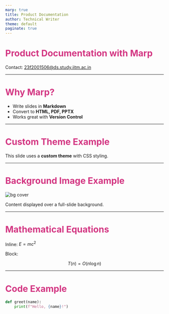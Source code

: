 ```yaml
---
marp: true
title: Product Documentation
author: Technical Writer
theme: default
paginate: true
---
```


# Product Documentation with Marp

Contact: 23f2001506@ds.study.iitm.ac.in

---

<!-- _class: lead -->
<!-- _backgroundColor: #123456 -->
<!-- _color: white -->

# Why Marp?

- Write slides in **Markdown**
- Convert to **HTML, PDF, PPTX**
- Works great with **Version Control**

---

# Custom Theme Example

<style>
section {
  background: #fdf6e3;
  color: #657b83;
}
h1 {
  color: #d33682;
}
</style>

This slide uses a **custom theme** with CSS styling.

---

# Background Image Example

![bg cover](images/background.jpg)

Content displayed over a full-slide background.

---

# Mathematical Equations

Inline: $E = mc^2$

Block:

$$
T(n) = O(n \log n)
$$

---

# Code Example

```python
def greet(name):
    print(f"Hello, {name}!")
